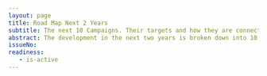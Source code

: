```yaml
---
layout: page
title: Road Map Next 2 Years
subtitle: The next 10 Campaigns. Their targets and how they are connected.
abstract: The development in the next two years is broken down into 10 campaigns. Each Campaign is described with a campaign target.
issueNo: 
readiness:
   - is-active
---
```



